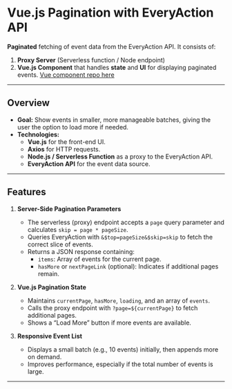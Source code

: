 # Vue.js Pagination with EveryAction API

**Paginated** fetching of event data from the EveryAction API. It consists of:

1. **Proxy Server** (Serverless function / Node endpoint)  
2. **Vue.js Component** that handles **state** and **UI** for displaying paginated events.
[Vue component repo here](https://github.com/curiousmockingbird/vdlf/blob/master/resources/scripts/components/EventListHome.vue)


---

## Overview

- **Goal:** Show events in smaller, more manageable batches, giving the user the option to load more if needed.  
- **Technologies:**
  - **Vue.js** for the front-end UI.
  - **Axios** for HTTP requests.
  - **Node.js / Serverless Function** as a proxy to the EveryAction API.
  - **EveryAction API** for the event data source.

---

## Features

1. **Server-Side Pagination Parameters**
   - The serverless (proxy) endpoint accepts a `page` query parameter and calculates `skip = page * pageSize`.
   - Queries EveryAction with `&$top=pageSize&$skip=skip` to fetch the correct slice of events.
   - Returns a JSON response containing:
     - `items`: Array of events for the current page.
     - `hasMore` or `nextPageLink` (optional): Indicates if additional pages remain.

2. **Vue.js Pagination State**
   - Maintains `currentPage`, `hasMore`, `loading`, and an array of `events`.
   - Calls the proxy endpoint with `?page=${currentPage}` to fetch additional pages.
   - Shows a “Load More” button if more events are available.

3. **Responsive Event List**
   - Displays a small batch (e.g., 10 events) initially, then appends more on demand.
   - Improves performance, especially if the total number of events is large.

---

